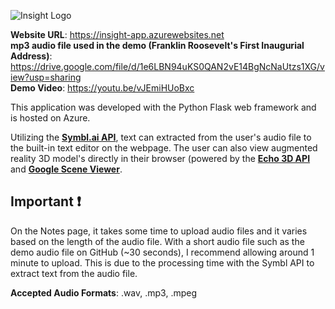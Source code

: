 <img src="https://dl.dropboxusercontent.com/s/izd26d6nc4r28yg/Insight_Logo.png?dl=0"
     alt="Insight Logo"
     style="margin-left: auto; margin-right: auto; display: block;" />

**Website URL**: https://insight-app.azurewebsites.net
<br>
**mp3 audio file used in the demo (Franklin Roosevelt's First Inaugurial Address)**: https://drive.google.com/file/d/1e6LBN94uKS0QAN2vE14BgNcNaUtzs1XG/view?usp=sharing
<br>
**Demo Video**: https://youtu.be/vJEmiHUoBxc

This application was developed with the Python Flask web framework and is hosted on Azure.

Utilizing the [**Symbl.ai API**](https://symbl.ai/), text can extracted from the user's audio file to the built-in text editor on the webpage. The user can also view augmented reality 3D model's directly in their browser (powered by the [**Echo 3D API**](https://www.echo3d.co/) and [**Google Scene Viewer**](https://developers.google.com/ar/develop/java/scene-viewer).

##  Important :exclamation:
On the Notes page, it takes some time to upload audio files and it varies based on the length of the audio file. With a short audio file such as the demo audio file on GitHub (~30 seconds), I recommend allowing around 1 minute to upload. This is due to the processing time with the Symbl API to extract text from the audio file.

**Accepted Audio Formats**: .wav, .mp3, .mpeg
